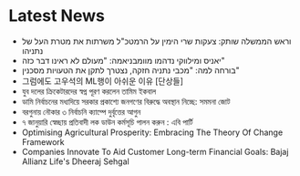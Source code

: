 # Latest News
-  וראש הממשלה שותק: צעקות שרי הימין על הרמטכ"ל משרתות את מטרת העל של נתניהו
-  יאניס ומילווקי נדהמו מוומבניאמה: "מעולם לא ראינו דבר כזה"
-  בורחה למה: "מכבי נתניה חזקה, נצטרך לתקן את הטעויות מסכנין"
-  그럼에도 고우석의 ML행이 아쉬운 이유 [단상들]
-  যুব দলের ক্রিকেটারদের স্বপ্ন পূরণ করলেন তামিম ইকবাল
-  ডামি নির্বাচনের মধ্যদিয়ে সরকার প্রকাশ্যে জনগণের বিরুদ্ধে অবস্থান নিচ্ছে: সমমনা জোট
-  বরগুনায় নৌকার ৩ নির্বাচনি ক্যাম্পে দুর্বৃত্তের আগুন
-  ৭ জানুয়ারি স্বেচ্ছায় প্রতিবাদী লক ডাউন কর্মসূচি পালন করুন : এবি পার্টি
-  Optimising Agricultural Prosperity: Embracing The Theory Of Change Framework
-  Companies Innovate To Aid Customer Long-term Financial Goals: Bajaj Allianz Life's Dheeraj Sehgal
